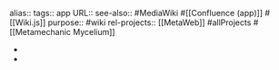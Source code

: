 alias::
tags:: app
URL::
see-also:: #MediaWiki #[[Confluence (app)]] #[[Wiki.js]]
purpose:: #wiki
rel-projects:: [[MetaWeb]] #allProjects #[[Metamechanic Mycelium]]

-
-
